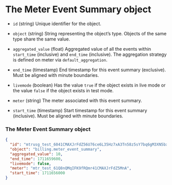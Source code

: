 # The Meter Event Summary object

- `id` (string)
  Unique identifier for the object.

- `object` (string)
  String representing the object’s type. Objects of the same type share the same value.

- `aggregated_value` (float)
  Aggregated value of all the events within `start_time` (inclusive) and `end_time` (inclusive). The aggregation strategy is defined on meter via `default_aggregation`.

- `end_time` (timestamp)
  End timestamp for this event summary (exclusive). Must be aligned with minute boundaries.

- `livemode` (boolean)
  Has the value `true` if the object exists in live mode or the value `false` if the object exists in test mode.

- `meter` (string)
  The meter associated with this event summary.

- `start_time` (timestamp)
  Start timestamp for this event summary (inclusive). Must be aligned with minute boundaries.

### The Meter Event Summary object

```json
{
  "id": "mtrusg_test_6041CMAXJrFdZ56U76ce6L35Hz7xA3Tn58z5sY7bq6gM3XN5bx5Y459D4Xt2E17ko6M86kt7kV3bl5PM7LV59l4sY50b6oU5QD7bY3HP58z5sY7bq6gM3Y57LF2Dr7od3Hb8927gh4Tt4Lo4xO4ge60T81C6Y53gl4QS2D33ft3HC3Xi3Cy3Cy3Cy",
  "object": "billing.meter_event_summary",
  "aggregated_value": 10,
  "end_time": 1711659600,
  "livemode": false,
  "meter": "mtr_test_61Q8nQMqIFK9fRQmr41CMAXJrFdZ5MnA",
  "start_time": 1711656000
}
```